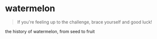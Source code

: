# watermelon

> If you're feeling up to the challenge, brace yourself and good luck!

the history of watermelon, from seed to fruit

